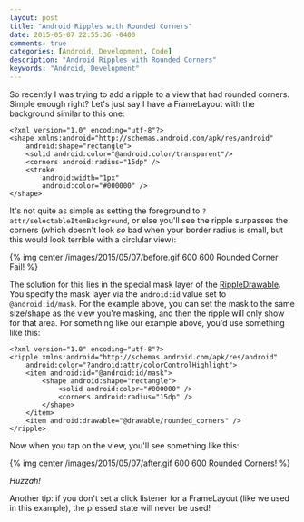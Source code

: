 ```yaml
---
layout: post
title: "Android Ripples with Rounded Corners"
date: 2015-05-07 22:55:36 -0400
comments: true
categories: [Android, Development, Code]
description: "Android Ripples with Rounded Corners"
keywords: "Android, Development"
---
```


So recently I was trying to add a ripple to a view that had rounded corners. Simple enough right? Let's just say I have a FrameLayout with the background similar to this one:

```
<?xml version="1.0" encoding="utf-8"?>
<shape xmlns:android="http://schemas.android.com/apk/res/android"
    android:shape="rectangle">
    <solid android:color="@android:color/transparent"/>
    <corners android:radius="15dp" />
    <stroke
        android:width="1px"
        android:color="#000000" />
</shape>
```

It's not quite as simple as setting the foreground to `?attr/selectableItemBackground`, or else you'll see the ripple surpasses the corners (which doesn't look _so_ bad when your border radius is small, but this would look terrible with a circlular view):

{% img center /images/2015/05/07/before.gif 600 600 Rounded Corner Fail! %}

The solution for this lies in the special mask layer of the [RippleDrawable](https://developer.android.com/reference/android/graphics/drawable/RippleDrawable.html). You specify the mask layer via the `android:id` value set to `@android:id/mask`. For the example above, you can set the mask to the same size/shape as the view you're masking, and then the ripple will only show for that area. For something like our example above, you'd use something like this:

```
<?xml version="1.0" encoding="utf-8"?>
<ripple xmlns:android="http://schemas.android.com/apk/res/android"
    android:color="?android:attr/colorControlHighlight">
    <item android:id="@android:id/mask">
        <shape android:shape="rectangle">
            <solid android:color="#000000" />
            <corners android:radius="15dp" />
        </shape>
    </item>
    <item android:drawable="@drawable/rounded_corners" />
</ripple>
```

Now when you tap on the view, you'll see something like this:

{% img center /images/2015/05/07/after.gif 600 600 Rounded Corners! %}

*Huzzah!*

Another tip: if you don't set a click listener for a FrameLayout (like we used in this example), the pressed state will never be used!

